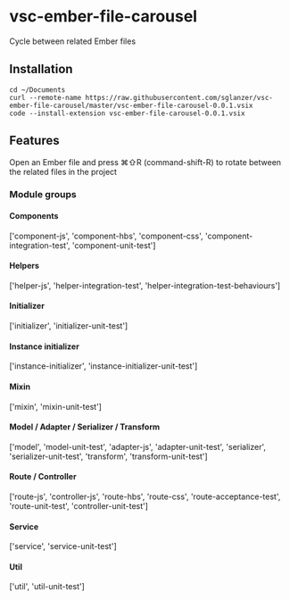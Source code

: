 # vsc-ember-file-carousel

Cycle between related Ember files

## Installation

```
cd ~/Documents
curl --remote-name https://raw.githubusercontent.com/sglanzer/vsc-ember-file-carousel/master/vsc-ember-file-carousel-0.0.1.vsix
code --install-extension vsc-ember-file-carousel-0.0.1.vsix
```

## Features

Open an Ember file and press ⌘⇧R (command-shift-R) to rotate between the related files in the project

### Module groups

#### Components
['component-js', 'component-hbs', 'component-css', 'component-integration-test', 'component-unit-test']

#### Helpers
['helper-js', 'helper-integration-test', 'helper-integration-test-behaviours']

#### Initializer
['initializer', 'initializer-unit-test']

#### Instance initializer
['instance-initializer', 'instance-initializer-unit-test']

#### Mixin
['mixin', 'mixin-unit-test']

#### Model / Adapter / Serializer / Transform
['model', 'model-unit-test', 'adapter-js', 'adapter-unit-test', 'serializer', 'serializer-unit-test', 'transform', 'transform-unit-test']

#### Route / Controller
['route-js', 'controller-js', 'route-hbs', 'route-css', 'route-acceptance-test', 'route-unit-test', 'controller-unit-test']

#### Service
['service', 'service-unit-test']

#### Util
['util', 'util-unit-test']
